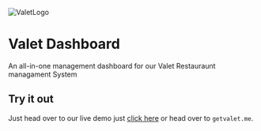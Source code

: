 ![ValetLogo](https://user-images.githubusercontent.com/1101045/204400753-77f175ce-932c-4676-bfaa-c87a3dee5222.png)
# Valet Dashboard
An all-in-one management dashboard for our Valet Restauraunt managament System

## Try it out
Just head over to our live demo just [click here](https://getvalet.me) or head over to `getvalet.me`.

